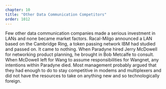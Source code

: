 ```yaml
---
chapter: 10
title: "Other Data Communication Competitors"
order: 1012
---
```


Few other data communication companies made a serious investment in LANs and none became market factors. Racal-Milgo announced a LAN based on the Cambridge Ring, a token passing network IBM had studied and passed on. It came to nothing. When Paradyne hired Jerry McDowell for networking product planning, he brought in Bob Metcalfe to consult. When McDowell left for Wang to assume responsibilities for Wangnet, any intentions within Paradyne died. Most management probably argued that they had enough to do to stay competitive in modems and multiplexers and did not have the resources to take on anything new and so technologically foreign.
